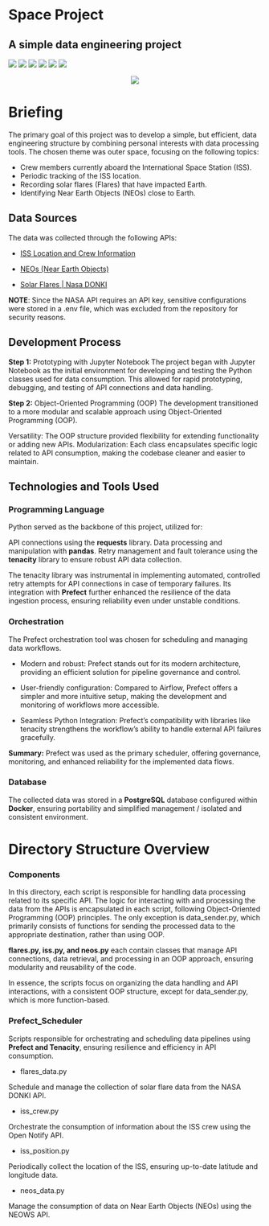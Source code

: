 # Space Project
## A simple data engineering project

<img src="https://img.shields.io/badge/Language-Python-yellow"> <img src="https://img.shields.io/badge/Postgres-blue"> <img src="https://img.shields.io/badge/Prefect-gray"> <img src="https://img.shields.io/badge/-Docker-9cf">
<img src = "https://img.shields.io/badge/Data%20Modeling-blue"> <img src = "https://img.shields.io/badge/Data%20Engineering-red"> 

<p align="center"><img src= "https://user-images.githubusercontent.com/92702848/217097355-658b747d-039e-440f-8930-83e8d5d2abc8.jpg"></p>

# Briefing

The primary goal of this project was to develop a simple, but efficient, data engineering structure by combining personal interests with data processing tools. The chosen theme was outer space, focusing on the following topics:

- Crew members currently aboard the International Space Station (ISS).
- Periodic tracking of the ISS location.
- Recording solar flares (Flares) that have impacted Earth.
- Identifying Near Earth Objects (NEOs) close to Earth.



## Data Sources
The data was collected through the following APIs:

- [ISS Location and Crew Information](http://api.open-notify.org/)

- [NEOs (Near Earth Objects)](https://www.neowsapp.com/swagger-ui/index.html)

- [Solar Flares | Nasa DONKI](https://api.nasa.gov/)



**NOTE**: Since the NASA API requires an API key, sensitive configurations were stored in a .env file, which was excluded from the repository for security reasons.

## Development Process
**Step 1:** Prototyping with Jupyter Notebook
The project began with Jupyter Notebook as the initial environment for developing and testing the Python classes used for data consumption. This allowed for rapid prototyping, debugging, and testing of API connections and data handling.

**Step 2:** Object-Oriented Programming (OOP)
The development transitioned to a more modular and scalable approach using Object-Oriented Programming (OOP).

Versatility: The OOP structure provided flexibility for extending functionality or adding new APIs.
Modularization: Each class encapsulates specific logic related to API consumption, making the codebase cleaner and easier to maintain.

## Technologies and Tools Used

### Programming Language

Python served as the backbone of this project, utilized for:

API connections using the **requests** library.
Data processing and manipulation with **pandas**.
Retry management and fault tolerance using the **tenacity** library to ensure robust API data collection.

The tenacity library was instrumental in implementing automated, controlled retry attempts for API connections in case of temporary failures. Its integration with **Prefect** further enhanced the resilience of the data ingestion process, ensuring reliability even under unstable conditions.

### Orchestration
The Prefect orchestration tool was chosen for scheduling and managing data workflows.

* Modern and robust: Prefect stands out for its modern architecture, providing an efficient solution for pipeline governance and control.

* User-friendly configuration: Compared to Airflow, Prefect offers a simpler and more intuitive setup, making the development and monitoring of workflows more accessible.

* Seamless Python Integration: Prefect’s compatibility with libraries like tenacity strengthens the workflow’s ability to handle external API failures gracefully.

**Summary:** Prefect was used as the primary scheduler, offering governance, monitoring, and enhanced reliability for the implemented data flows.

### Database 

The collected data was stored in a **PostgreSQL** database configured within **Docker**, ensuring portability and simplified management / isolated and consistent environment.

# Directory Structure Overview

### Components
In this directory, each script is responsible for handling data processing related to its specific API. The logic for interacting with and processing the data from the APIs is encapsulated in each script, following Object-Oriented Programming (OOP) principles. The only exception is data_sender.py, which primarily consists of functions for sending the processed data to the appropriate destination, rather than using OOP.

**flares.py, iss.py, and neos.py** each contain classes that manage API connections, data retrieval, and processing in an OOP approach, ensuring modularity and reusability of the code.

In essence, the scripts focus on organizing the data handling and API interactions, with a consistent OOP structure, except for data_sender.py, which is more function-based.

### Prefect_Scheduler
Scripts responsible for orchestrating and scheduling data pipelines using **Prefect and Tenacity**, ensuring resilience and efficiency in API consumption.

- flares_data.py

Schedule and manage the collection of solar flare data from the NASA DONKI API.

- iss_crew.py

Orchestrate the consumption of information about the ISS crew using the Open Notify API.

- iss_position.py

Periodically collect the location of the ISS, ensuring up-to-date latitude and longitude data.

- neos_data.py

Manage the consumption of data on Near Earth Objects (NEOs) using the NEOWS API.


